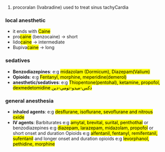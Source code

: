 1. procoralan (Ivabradine) used to treat sinus tachyCardia

### local anesthetic

- it ends with <mark>Caine</mark>
- pro<mark>caine</mark> (benzocaine) -> short
- lido<mark>caine</mark> -> intermediate
- Bupiva<mark>caine</mark> -> long 

### sedatives

- **Benzodiazepines**: e:g <mark>midazolam (Dormicum), Diazepam(Valium)</mark>
- **Opioids**: e:g <mark>Fentanyl, morphine, meperidine(demerol)</mark>
- **anesthetic/sedatives**: e:g <mark>Thiopentone(pentohal), ketamine, propofol, dexmedetomidine دكس-ميدو-تومي-دين

### general anesthesia

- **inhaled agents**: e:g <mark>desflurane, isoflurane, sevoflurane<mark> and <mark>nitrous oxide</mark>
- **IV agents**: Barbiturates e:g <mark>amytal, brevital, surital, penthothal</mark> or benzodiazepines e:g <mark>diazepam, larazepam, midazolam, propofol</mark> or short onset and duration Opioids e:g <mark> alfentanil, fentanyl, remifentanil, sufentanil</mark> and longer onset and duration opioids e:g <mark>levorphanol, pethidine, morphine</mark>